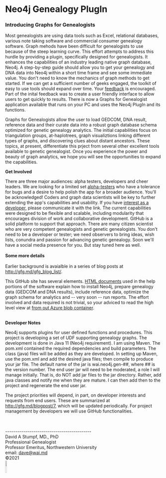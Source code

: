 <h1>Neo4j Genealogy PlugIn</h1>

<h3>Introducing Graphs for Genealogists</h3>

Most genealogists are using data tools such as Excel, relational databases, various note taking software and commercial consumer genealogy software. Graph mehods have been difficult for genealogists to use because of the steep learning curve. This effort attempts to address this hurdle by providing a plugin, specifically designed for genealogists. It enhances the capabilities of an industry leading native graph database, Neo4j. A step-by-step guide should allow you to get your genealogy and DNA data into Neo4j within a short time frame and see some immediate value. You don't need to know the mechanics of graph methods to get started. If we can get a sufficient number of geeks engaged, the toolkit of easy to use tools should expand over time. Your <a href="mailto:dave@wai.md?subject=Neo4j Genealogy User Defined Function">feedback</a> is encouraged. Part of the inital feedback was to create a user friendly interface to allow users to get quickly to results. There is now a Graphs for Genealogist application available that runs on your PC and uses the Neo4j PlugIn and its functions. <br>

Graphs for Genealogists allow the user to load GEDCOM, DNA result, reference data and their curate data into a robust graph database schema optimized for genetic genealogy analytics. The initial capabilities focus on triangulation groups, at-haplotrees, graph visualiztions linking different types of graphs, and discovering clues about distant ancestors. These topics, at present, differentiate this prject from several other excellent tools available to genetic genealogist. Once you experience the power and beauty of graph analytics, we hope you will see the opportunities to expand the capabilities.<br> 

<b>Get Involved</b><br>

There are three major audiences: alpha testers, developers and cheer leaders. We are looking for a limited set <a href="mailto:dave@wai.md?subject=Alpha testing of Graphs for Genealogists">alpha-testers</a> who have a tolerance for bugs and a desire to help polish the app for a broader audience. You'll be acknowledged! Coders and graph data scientists will be key to further extending the app's capabilities and usability. If you have <a href="mailto:dave@wai.md?subject=Developer Interest in Graphs for Genealogists">interest as a developer</a>, please communicate it with the link. The current capabilities were designed to be flexible and scalable, including modularity that encourages division of work and collaborative development. GitHub is a solid platform to support that approach. There are many citizen scientist who are very competent genealogists and genetic genealogists. You don't need to be a developer or tester; we need observers to bring ideas, wish lists, conundra and passion for advancing genetic genealogy. Soon we'll have a social media presence for you. But stay tuned here as well.
<br><br>
<b>Some more details</b><br><br>
Earlier background is avaialble in a series of blog posts at <a href="http://gfg.md/gfg_blog_list/" target="new">http://gfg.md/gfg_blog_list/</a>. <br>

This GitHub site has several elements. <a href="https://github.com/waigitdas/Neo4j-Genealogy-PlugIns/tree/main/user_software/html">HTML documents</a> used in the help portions of the software explain how to install Neo4j, prepare genealogy data (GEDCOM and DNA results), include reference data, optimize the graph schema for analytics and -- very soon -- run reports. The effort involved and data required is not trivial, so your adviced to read the high level view at <a href="https://blobswai.blob.core.windows.net/gfg-software/Help_Startup.html">from out Azure blob container</a>.<br><br>

<b>Developer Notes</b>
         
Neo4j supports plugins for user defined functions and procedures. This project is developing a set of UDF supporting genealogy graphs. The development is done in Java 11 (Neo4j requirement). I am using Maven. The pom.xml contained the required dependencies and build parameters. The class (java) files will be added as they are developed. In setting up Maven, use the pom.xml and add the desired java files; then compile to produce your jar file. The default name of the jar is wai.neo4j.gen-##, where ## is the version number. The end user jar will need to be moderated, a role I will manage initially. That is, do NOT add jar files to the jar directory. Rather, add java classes and notify me when they are mature. I can then add then to the project and regenerate the end user jar.<br>
         
The project priorities will depend, in part, on developer interests and requests from end users. These are summarized at <a href="http://gfg.md/blogpost/7" target="new">http://gfg.md/blogpost/7</a>, which will be updated periodically. For project management by developers we will use GitHub functionalities.
         
         

<br><br>
         -------------------------------------------<br>
         David A Stumpf, MD., PhD<br>
         Professional Genealogist<br>
         Professor Emeritus, Northwestern University<br>
         email: <a href="mailto:dave@wai.md?subject=Neo4j Genealogy User Defined Function">dave@wai.md</a><br>
         &copy;2021<br>
         <img src="https://blobswai.blob.core.windows.net/wai/WAI.jpg" width="10%" height="10%"/>
